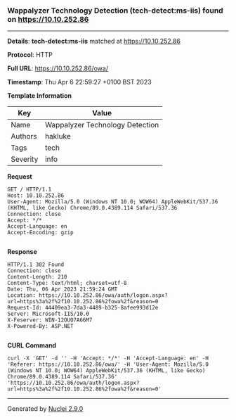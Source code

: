 ### Wappalyzer Technology Detection (tech-detect:ms-iis) found on https://10.10.252.86
---
**Details**: **tech-detect:ms-iis**  matched at https://10.10.252.86

**Protocol**: HTTP

**Full URL**: https://10.10.252.86/owa/

**Timestamp**: Thu Apr 6 22:59:27 +0100 BST 2023

**Template Information**

| Key | Value |
|---|---|
| Name | Wappalyzer Technology Detection |
| Authors | hakluke |
| Tags | tech |
| Severity | info |

**Request**
```http
GET / HTTP/1.1
Host: 10.10.252.86
User-Agent: Mozilla/5.0 (Windows NT 10.0; WOW64) AppleWebKit/537.36 (KHTML, like Gecko) Chrome/89.0.4389.114 Safari/537.36
Connection: close
Accept: */*
Accept-Language: en
Accept-Encoding: gzip


```

**Response**
```http
HTTP/1.1 302 Found
Connection: close
Content-Length: 210
Content-Type: text/html; charset=utf-8
Date: Thu, 06 Apr 2023 21:59:24 GMT
Location: https://10.10.252.86/owa/auth/logon.aspx?url=https%3a%2f%2f10.10.252.86%2fowa%2f&reason=0
Request-Id: 44409ea3-7da3-4489-b325-8afee993d12e
Server: Microsoft-IIS/10.0
X-Feserver: WIN-12OUO7A66M7
X-Powered-By: ASP.NET


```


**CURL Command**
```
curl -X 'GET' -d '' -H 'Accept: */*' -H 'Accept-Language: en' -H 'Referer: https://10.10.252.86/owa/' -H 'User-Agent: Mozilla/5.0 (Windows NT 10.0; WOW64) AppleWebKit/537.36 (KHTML, like Gecko) Chrome/89.0.4389.114 Safari/537.36' 'https://10.10.252.86/owa/auth/logon.aspx?url=https%3a%2f%2f10.10.252.86%2fowa%2f&reason=0'
```
---
Generated by [Nuclei 2.9.0](https://github.com/projectdiscovery/nuclei)